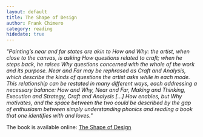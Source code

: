 ```yaml
---
layout: default
title: The Shape of Design
author: Frank Chimero
category: reading
hidedate: true
---
```

*"Painting’s near and far states are akin to How and Why: the artist, when close to the canvas, is asking How questions related to craft; when he steps back, he raises Why questions concerned with the whole of the work and its purpose. Near and Far may be rephrased as Craft and Analysis, which describe the kinds of questions the artist asks while in each mode. This relationship can be restated in many different ways, each addressing a necessary balance: How and Why, Near and Far, Making and Thinking, Execution and Strategy, Craft and Analysis […] How enables, but Why motivates, and the space between the two could be described by the gap of enthusiasm between simply understanding phonics and reading a book that one identifies with and loves."*

The book is available online: [The Shape of Design](https://shapeofdesignbook.com)